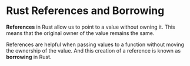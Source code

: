 # Rust References and Borrowing

**References** in Rust allow us to point to a value without owning it. This means that the original owner of the value remains the same.

References are helpful when passing values to a function without moving the ownership of the value. And this creation of a reference is known as **borrowing** in Rust.

